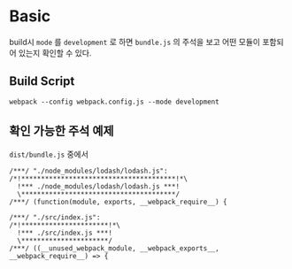 # Basic

build시 `mode` 를 `development` 로 하면 `bundle.js` 의 주석을 보고 어떤 모듈이 포함되어 있는지 확인할 수 있다.

## Build Script

`webpack --config webpack.config.js --mode development`

## 확인 가능한 주석 예제

`dist/bundle.js` 중에서

```
/***/ "./node_modules/lodash/lodash.js":
/*!***************************************!*\
  !*** ./node_modules/lodash/lodash.js ***!
  \***************************************/
/***/ (function(module, exports, __webpack_require__) {
```

```
/***/ "./src/index.js":
/*!**********************!*\
  !*** ./src/index.js ***!
  \**********************/
/***/ ((__unused_webpack_module, __webpack_exports__, __webpack_require__) => {
```
